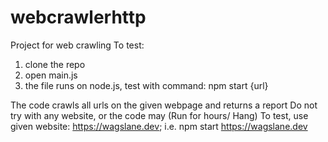 # webcrawlerhttp
Project for web crawling
To test: 
1. clone the repo
2. open main.js
3. the file runs on node.js, test with command: npm start {url}

The code crawls all urls on the given webpage and returns a report
Do not try with any website, or the code may (Run for hours/ Hang)
To test, use given website: https://wagslane.dev; 
i.e. npm start https://wagslane.dev
